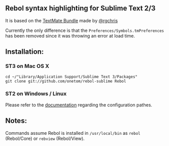 Rebol syntax highlighting for Sublime Text 2/3
----------------------------------------------

It is based on the [TextMate Bundle](https://github.com/rgchris/rebol-tmbundle)
made by [@rgchris](http://chat.stackoverflow.com/users/292969/rgchris)

Currently the only difference is that the `Preferences/Symbols.tmPreferences`
has been removed since it was throwing an error at load time.

Installation:
-------------

### ST3 on Mac OS X ###

    cd ~/"Library/Application Support/Sublime Text 3/Packages"
    git clone git://github.com/onetom/rebol-sublime Rebol

### ST2 on Windows / Linux ###

Please refer to the [documentation](http://docs.sublimetext.info/en/latest/basic_concepts.html#the-data-directory)
regarding the configuration pathes.

Notes:
----------

Commands assume Rebol is installed in `/usr/local/bin` as `rebol` (Rebol/Core) or `rebview` (Rebol/View).
